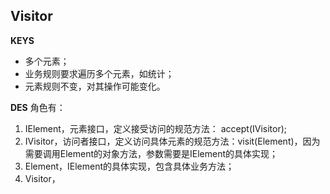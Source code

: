 ## Visitor
**KEYS**
- 多个元素；
- 业务规则要求遍历多个元素，如统计；
- 元素规则不变，对其操作可能变化。

**DES**
角色有：
1. IElement，元素接口，定义接受访问的规范方法： accept(IVisitor);
2. IVisitor，访问者接口，定义访问具体元素的规范方法：visit(Element)，因为需要调用Element的对象方法，参数需要是IElement的具体实现；
3. Element，IElement的具体实现，包含具体业务方法；
4. Visitor，

